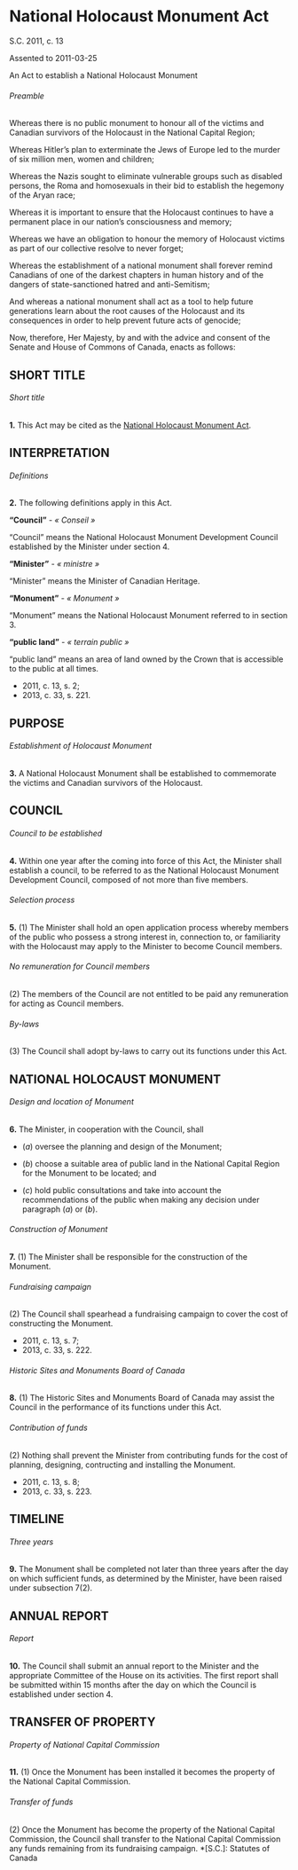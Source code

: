 # National Holocaust Monument Act

S.C. 2011, c. 13

Assented to 2011-03-25

An Act to establish a National Holocaust Monument

###### Preamble

Whereas there is no public monument to honour all of the victims and Canadian survivors of the Holocaust in the National Capital Region;

Whereas Hitler’s plan to exterminate the Jews of Europe led to the murder of six million men, women and children;

Whereas the Nazis sought to eliminate vulnerable groups such as disabled persons, the Roma and homosexuals in their bid to establish the hegemony of the Aryan race;

Whereas it is important to ensure that the Holocaust continues to have a permanent place in our nation’s consciousness and memory;

Whereas we have an obligation to honour the memory of Holocaust victims as part of our collective resolve to never forget;

Whereas the establishment of a national monument shall forever remind Canadians of one of the darkest chapters in human history and of the dangers of state-sanctioned hatred and anti-Semitism;

And whereas a national monument shall act as a tool to help future generations learn about the root causes of the Holocaust and its consequences in order to help prevent future acts of genocide;

Now, therefore, Her Majesty, by and with the advice and consent of the Senate and House of Commons of Canada, enacts as follows:

## SHORT TITLE

###### Short title

**1.** This Act may be cited as the [National Holocaust Monument Act](/canada/eng/acts/N/N-10.5.md).

## INTERPRETATION

###### Definitions

**2.** The following definitions apply in this Act.

**“Council”** - _« Conseil »_

    

“Council” means the National Holocaust Monument Development Council established by the Minister under section 4.

**“Minister”** - _« ministre »_

    

“Minister” means the Minister of Canadian Heritage.

**“Monument”** - _« Monument »_

    

“Monument” means the National Holocaust Monument referred to in section 3.

**“public land”** - _« terrain public »_

    

“public land” means an area of land owned by the Crown that is accessible to the public at all times.

  * 2011, c. 13, s. 2;
  * 2013, c. 33, s. 221.

## PURPOSE

###### Establishment of Holocaust Monument

**3.** A National Holocaust Monument shall be established to commemorate the victims and Canadian survivors of the Holocaust.

## COUNCIL

###### Council to be established

**4.** Within one year after the coming into force of this Act, the Minister shall establish a council, to be referred to as the National Holocaust Monument Development Council, composed of not more than five members.

###### Selection process

**5.** (1) The Minister shall hold an open application process whereby members of the public who possess a strong interest in, connection to, or familiarity with the Holocaust may apply to the Minister to become Council members.

###### No remuneration for Council members

(2) The members of the Council are not entitled to be paid any remuneration for acting as Council members.

###### By-laws

(3) The Council shall adopt by-laws to carry out its functions under this Act.

## NATIONAL HOLOCAUST MONUMENT

###### Design and location of Monument

**6.** The Minister, in cooperation with the Council, shall

  * (_a_) oversee the planning and design of the Monument;

  * (_b_) choose a suitable area of public land in the National Capital Region for the Monument to be located; and

  * (_c_) hold public consultations and take into account the recommendations of the public when making any decision under paragraph (_a_) or (_b_).

###### Construction of Monument

**7.** (1) The Minister shall be responsible for the construction of the Monument.

###### Fundraising campaign

(2) The Council shall spearhead a fundraising campaign to cover the cost of constructing the Monument.

  * 2011, c. 13, s. 7;
  * 2013, c. 33, s. 222.

###### Historic Sites and Monuments Board of Canada

**8.** (1) The Historic Sites and Monuments Board of Canada may assist the Council in the performance of its functions under this Act.

###### Contribution of funds

(2) Nothing shall prevent the Minister from contributing funds for the cost of planning, designing, contructing and installing the Monument.

  * 2011, c. 13, s. 8;
  * 2013, c. 33, s. 223.

## TIMELINE

###### Three years

**9.** The Monument shall be completed not later than three years after the day on which sufficient funds, as determined by the Minister, have been raised under subsection 7(2).

## ANNUAL REPORT

###### Report

**10.** The Council shall submit an annual report to the Minister and the appropriate Committee of the House on its activities. The first report shall be submitted within 15 months after the day on which the Council is established under section 4.

## TRANSFER OF PROPERTY

###### Property of National Capital Commission

**11.** (1) Once the Monument has been installed it becomes the property of the National Capital Commission.

###### Transfer of funds

(2) Once the Monument has become the property of the National Capital Commission, the Council shall transfer to the National Capital Commission any funds remaining from its fundraising campaign.
  *[S.C.]: Statutes of Canada
